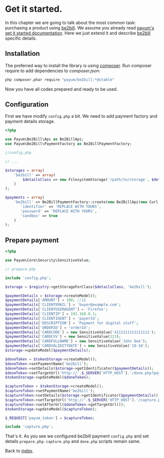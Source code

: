 # Get it started.

In this chapter we are going to talk about the most common task: purchasing a product using [be2bill](http://www.be2bill.com/).
We assume you already read [payum's get it started documentation](https://github.com/Payum/Payum/blob/master/docs/get-it-started.md).
Here we just extend it and describe [be2bill](http://www.be2bill.com/) specific details.

## Installation

The preferred way to install the library is using [composer](http://getcomposer.org/).
Run composer require to add dependencies to _composer.json_:

```bash
php composer.phar require "payum/be2bill:*@stable"
```

Now you have all codes prepared and ready to be used.

## Configuration

First we have modify `config.php` a bit.
We need to add payment factory and payment details storage.

```php
<?php

use Payum\Be2Bill\Api as Be2BillApi;
use Payum\Be2Bill\PaymentFactory as Be2BillPaymentFactory;

//config.php

// ...

$storages = array(
    'be2bill' => array(
        $detailsClass => new FilesystemStorage('/path/to/storage', $detailsClass)
    )
);

$payments = array(
    'be2bill' => Be2BillPaymentFactory::create(new Be2BillApi(new Curl, array(
       'identifier' => 'REPLACE WITH YOURS',
       'password' => 'REPLACE WITH YOURS',
       'sandbox' => true
    )
);
```

## Prepare payment

```php
<?php

use Payum\Core\Security\SensitiveValue;

// prepare.php

include 'config.php';

$storage = $registry->getStorageForClass($detailsClass, 'be2bill');

$paymentDetails = $storage->createModel();
$paymentDetails['AMOUNT'] = 100; //1$
$paymentDetails['CLIENTEMAIL'] = 'buyer@example.com';
$paymentDetails['CLIENTUSERAGENT'] = 'Firefox';
$paymentDetails['CLIENTIP'] = 192.168.0.1;
$paymentDetails['CLIENTIDENT'] = 'payerId';
$paymentDetails['DESCRIPTION'] = 'Payment for digital stuff';
$paymentDetails['ORDERID'] = 'orderId';
$paymentDetails['CARDCODE'] = new SensitiveValue('4111111111111111');
$paymentDetails['CARDCVV'] = new SensitiveValue(123);
$paymentDetails['CARDFULLNAME'] = new SensitiveValue('John Doe');
$paymentDetails['CARDVALIDITYDATE'] = new SensitiveValue('10-16');
$storage->updateModel($paymentDetails);

$doneToken = $tokenStorage->createModel();
$doneToken->setPaymentName('be2bill');
$doneToken->setDetails($storage->getIdentificator($paymentDetails));
$doneToken->setTargetUrl('http://'.$_SERVER['HTTP_HOST'].'/done.php?payum_token='.$doneToken->getHash());
$tokenStorage->updateModel($doneToken);

$captureToken = $tokenStorage->createModel();
$captureToken->setPaymentName('be2bill');
$captureToken->setDetails($storage->getIdentificator($paymentDetails));
$captureToken->setTargetUrl('http://'.$_SERVER['HTTP_HOST'].'/capture.php?payum_token='.$captureToken->getHash());
$captureToken->setAfterUrl($doneToken->getTargetUrl());
$tokenStorage->updateModel($captureToken);

$_REQUEST['payum_token'] = $captureToken;

include 'capture.php';
```

That's it. As you see we configured be2bill payment `config.php` and set details `prepare.php`.
`capture.php` and `done.php` scripts remain same.

Back to [index](index.md).